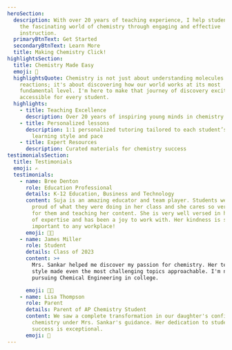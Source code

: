 ```yaml
---
heroSection:
  description: With over 20 years of teaching experience, I help students discover
    the fascinating world of chemistry through engaging and effective
    instruction.
  primaryBtnText: Get Started
  secondaryBtnText: Learn More
  title: Making Chemistry Click!
highlightsSection:
  title: Chemistry Made Easy
  emoji: 🧪
  highlightsQuote: Chemistry is not just about understanding molecules and
    reactions; it's about discovering how our world works at its most
    fundamental level. I'm here to make that journey of discovery exciting and
    accessible for every student.
  highlights:
    - title: Teaching Excellence
      description: Over 20 years of inspiring young minds in chemistry
    - title: Personalized lessons
      description: 1:1 personalized tutoring tailored to each student’s unique
        learning style and pace
    - title: Expert Resources
      description: Curated materials for chemistry success
testimonialsSection:
  title: Testimonials
  emoji: ✍️
  testimonials:
    - name: Bree Denton
      role: Education Professional
      details: K-12 Education, Business and Technology
      content: Suja is an amazing educator and team player. Students were always so
        proud of what they were doing in her class and she cares so very much
        for them and teaching her content. She is very well versed in her area
        of expertise and has been a joy to work with. Her kindness is so
        important to any workplace!
      emoji: 👩‍🔬
    - name: James Miller
      role: Student
      details: Class of 2023
      content: >+
        Mrs. Sankar helped me discover my passion for chemistry. Her teaching
        style made even the most challenging topics approachable. I'm now
        pursuing Chemical Engineering in college.

      emoji: 🧑‍🎓
    - name: Lisa Thompson
      role: Parent
      details: Parent of AP Chemistry Student
      content: We saw a complete transformation in our daughter's confidence with
        chemistry under Mrs. Sankar's guidance. Her dedication to student
        success is exceptional.
      emoji: 👩
---
```


